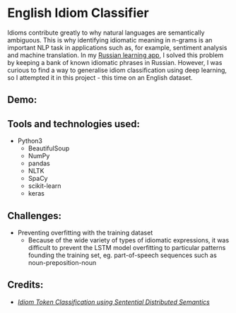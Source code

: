 # English Idiom Classifier

Idioms contribute greatly to why natural languages are semantically ambiguous. This is why identifying idiomatic meaning in n-grams is an important NLP task in applications such as, for example, sentiment analysis and machine translation. In my [Russian learning app](https://github.com/markdecl/russian-learning-app), I solved this problem by keeping a bank of known idiomatic phrases in Russian. However, I was curious to find a way to generalise idiom classification using deep learning, so I attempted it in this project - this time on an English dataset.

## Demo:

## Tools and technologies used:
* Python3
  * BeautifulSoup
  * NumPy
  * pandas
  * NLTK
  * SpaCy
  * scikit-learn
  * keras

## Challenges:
* Preventing overfitting with the training dataset
  * Because of the wide variety of types of idiomatic expressions, it was difficult to prevent the LSTM model overfitting to particular patterns founding the training set, eg. part-of-speech sequences such as noun-preposition-noun

## Credits:
* [_Idiom Token Classification using Sentential Distributed Semantics_](https://aclanthology.org/P16-1019.pdf)
